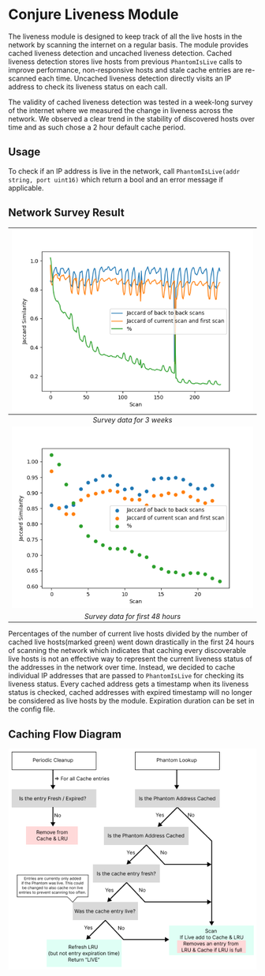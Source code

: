 # Conjure Liveness Module

The liveness module is designed to keep track of all the live hosts in the
network by scanning the internet on a regular basis. The module provides cached
liveness detection and uncached liveness detection. Cached liveness detection
stores live hosts from previous `PhantomIsLive` calls to improve performance,
non-responsive hosts and stale cache entries are re-scanned each time. Uncached
liveness detection directly visits an IP address to check its liveness status on
each call.

The validity of cached liveness detection was tested in a week-long survey of
the internet where we measured the change in liveness across the network. We
observed a clear trend in the stability of discovered hosts over time and as
such chose a 2 hour default cache period.

## Usage

To check if an IP address is live in the network, call `PhantomIsLive(addr string, port uint16)` which return a bool and an error message if applicable.

## Network Survey Result

|![Scanning Data(3 weeks)](../../.github/images/3_weeks_scanning_plot.png)|
|:--:| 
| *Survey data for 3 weeks* |
|![Scanning Data(48 hours)](../../.github/images/48_hours_scanning_plot.png)|
| *Survey data for first 48 hours* |

Percentages of the number of current live hosts divided by the number of cached
live hosts(marked green) went down drastically in the first 24 hours of scanning
the network which indicates that caching every discoverable live hosts is not an
effective way to represent the current liveness status of the addresses in the
network over time. Instead, we decided to cache individual IP addresses that are passed to
`PhantomIsLive` for checking its liveness status. Every cached address gets a
timestamp when its liveness status is checked, cached addresses with expired
timestamp will no longer be considered as live hosts by the module. Expiration
duration can be set in the config file.


## Caching Flow Diagram

![Liveness Cache Flow Diagram](../../.github/images/Cached_Tester_Flowchart.png)